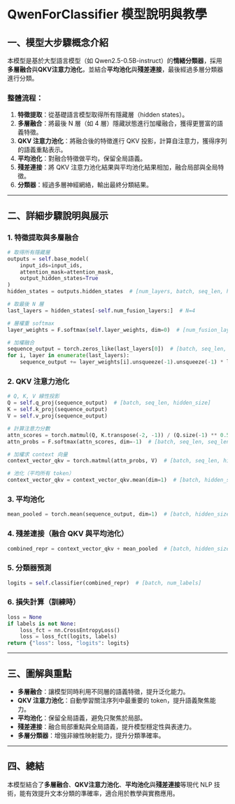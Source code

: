 # QwenForClassifier 模型說明與教學

## 一、模型大步驟概念介紹

本模型是基於大型語言模型（如 Qwen2.5-0.5B-instruct）的**情緒分類器**，採用**多層融合**與**QKV注意力池化**，並結合**平均池化**與**殘差連接**，最後經過多層分類器進行分類。

### 整體流程：

1. **特徵提取**：從基礎語言模型取得所有隱藏層（hidden states）。
2. **多層融合**：將最後 N 層（如 4 層）隱藏狀態進行加權融合，獲得更豐富的語義特徵。
3. **QKV 注意力池化**：將融合後的特徵進行 QKV 投影，計算自注意力，獲得序列的語義重點表示。
4. **平均池化**：對融合特徵做平均，保留全局語義。
5. **殘差連接**：將 QKV 注意力池化結果與平均池化結果相加，融合局部與全局特徵。
6. **分類器**：經過多層神經網絡，輸出最終分類結果。

---

## 二、詳細步驟說明與展示

### 1. 特徵提取與多層融合

```python
# 取得所有隱藏層
outputs = self.base_model(
    input_ids=input_ids, 
    attention_mask=attention_mask,
    output_hidden_states=True
)
hidden_states = outputs.hidden_states  # [num_layers, batch, seq_len, hidden_size]

# 取最後 N 層
last_layers = hidden_states[-self.num_fusion_layers:]  # N=4

# 層權重 softmax
layer_weights = F.softmax(self.layer_weights, dim=0)  # [num_fusion_layers]

# 加權融合
sequence_output = torch.zeros_like(last_layers[0])  # [batch, seq_len, hidden_size]
for i, layer in enumerate(last_layers):
    sequence_output += layer_weights[i].unsqueeze(-1).unsqueeze(-1) * layer
```

### 2. QKV 注意力池化

```python
# Q, K, V 線性投影
Q = self.q_proj(sequence_output)  # [batch, seq_len, hidden_size]
K = self.k_proj(sequence_output)
V = self.v_proj(sequence_output)

# 計算注意力分數
attn_scores = torch.matmul(Q, K.transpose(-2, -1)) / (Q.size(-1) ** 0.5)  # [batch, seq_len, seq_len]
attn_probs = F.softmax(attn_scores, dim=-1)  # [batch, seq_len, seq_len]

# 加權求 context 向量
context_vector_qkv = torch.matmul(attn_probs, V)  # [batch, seq_len, hidden_size]

# 池化（平均所有 token）
context_vector_qkv = context_vector_qkv.mean(dim=1)  # [batch, hidden_size]
```

### 3. 平均池化

```python
mean_pooled = torch.mean(sequence_output, dim=1)  # [batch, hidden_size]
```

### 4. 殘差連接（融合 QKV 與平均池化）

```python
combined_repr = context_vector_qkv + mean_pooled  # [batch, hidden_size]
```

### 5. 分類器預測

```python
logits = self.classifier(combined_repr)  # [batch, num_labels]
```

### 6. 損失計算（訓練時）

```python
loss = None
if labels is not None:
    loss_fct = nn.CrossEntropyLoss()
    loss = loss_fct(logits, labels)
return {"loss": loss, "logits": logits}
```

---

## 三、圖解與重點

- **多層融合**：讓模型同時利用不同層的語義特徵，提升泛化能力。
- **QKV 注意力池化**：自動學習關注序列中最重要的 token，提升語義聚焦能力。
- **平均池化**：保留全局語義，避免只聚焦於局部。
- **殘差連接**：融合局部重點與全局語義，提升模型穩定性與表達力。
- **多層分類器**：增強非線性映射能力，提升分類準確率。

---

## 四、總結

本模型結合了**多層融合**、**QKV注意力池化**、**平均池化**與**殘差連接**等現代 NLP 技術，能有效提升文本分類的準確率，適合用於教學與實務應用。